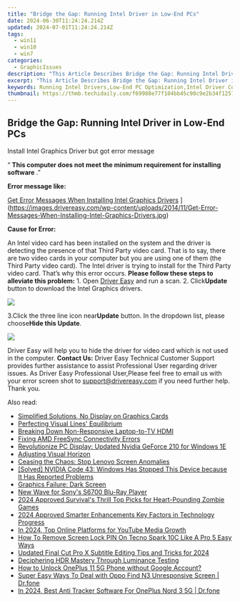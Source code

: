 ```yaml
---
title: "Bridge the Gap: Running Intel Driver in Low-End PCs"
date: 2024-06-30T11:24:24.214Z
updated: 2024-07-01T11:24:24.214Z
tags:
  - win11
  - win10
  - win7
categories:
  - GraphicIssues
description: "This Article Describes Bridge the Gap: Running Intel Driver in Low-End PCs"
excerpt: "This Article Describes Bridge the Gap: Running Intel Driver in Low-End PCs"
keywords: Running Intel Drivers,Low-End PC Optimization,Intel Driver Compatibility,Improve PC Performance,Low-End System Enhancement,Optimizing Intel CPUs in Budget Computers,Bridging Performance Gaps in Entry-Level PCs
thumbnail: https://thmb.techidaily.com/f69988e77f104bb45c90c9e2b34f1257506e2bba3f3828fdb0fc5d5f8e1efe9e.jpg
---
```


## Bridge the Gap: Running Intel Driver in Low-End PCs

 Install Intel Graphics Driver but got error message

 “ **This computer does not meet the minimum requirement for installing software** .”

**Error message like:**

[Get Error Messages When Installing Intel Graphics Drivers](https://images.drivereasy.com/wp-content/uploads/2014/11/Get-Error-Messages-When-Installing-Intel-Graphics-Drivers.jpg) ](https://images.drivereasy.com/wp-content/uploads/2014/11/Get-Error-Messages-When-Installing-Intel-Graphics-Drivers.jpg)

**Cause for Error:**

An Intel video card has been installed on the system and the driver is detecting the presence of that Third Party video card. That is to say, there are two video cards in your computer but you are using one of them (the Third Party video card). The Intel driver is trying to install for the Third Party video card. That’s why this error occurs. **Please follow these steps to alleviate this problem:** 1\. Open [Driver Easy](https://tools.techidaily.com/drivereasy/download/) and run a scan. 2\. Click**Update** button to download the Intel Graphics drivers.

![](https://images.drivereasy.com/wp-content/uploads/2016/06/img_574f9477ccb94.png)

3.Click the three line icon near**Update** button. In the dropdown list, please choose**Hide this Update**.

![](https://images.drivereasy.com/wp-content/uploads/2016/06/img_574f952aa5025.png)

Driver Easy will help you to hide the driver for video card which is not used in the computer. **Contact Us:** Driver Easy Technical Customer Support provides further assistance to assist Professional User regarding driver issues. As Driver Easy Professional User,Please feel free to email us with your error screen shot to <support@drivereasy.com> if you need further help. Thank you.

<ins class="adsbygoogle"
     style="display:block"
     data-ad-format="autorelaxed"
     data-ad-client="ca-pub-7571918770474297"
     data-ad-slot="1223367746"></ins>



<ins class="adsbygoogle"
     style="display:block"
     data-ad-client="ca-pub-7571918770474297"
     data-ad-slot="8358498916"
     data-ad-format="auto"
     data-full-width-responsive="true"></ins>

<span class="atpl-alsoreadstyle">Also read:</span>
<div><ul>
<li><a href="https://graphic-issues.techidaily.com/simplified-solutions-no-display-on-graphics-cards/"><u>Simplified Solutions, No Display on Graphics Cards</u></a></li>
<li><a href="https://graphic-issues.techidaily.com/perfecting-visual-lines-equilibrium/"><u>Perfecting Visual Lines' Equilibrium</u></a></li>
<li><a href="https://graphic-issues.techidaily.com/breaking-down-non-responsive-laptop-to-tv-hdmi/"><u>Breaking Down Non-Responsive Laptop-to-TV HDMI</u></a></li>
<li><a href="https://graphic-issues.techidaily.com/fixing-amd-freesync-connectivity-errors/"><u>Fixing AMD FreeSync Connectivity Errors</u></a></li>
<li><a href="https://graphic-issues.techidaily.com/revolutionize-pc-display-updated-nvidia-geforce-210-for-windows-1e/"><u>Revolutionize PC Display: Updated Nvidia GeForce 210 for Windows 1E</u></a></li>
<li><a href="https://graphic-issues.techidaily.com/adjusting-visual-horizon/"><u>Adjusting Visual Horizon</u></a></li>
<li><a href="https://graphic-issues.techidaily.com/ceasing-the-chaos-stop-lenovo-screen-anomalies/"><u>Ceasing the Chaos: Stop Lenovo Screen Anomalies</u></a></li>
<li><a href="https://graphic-issues.techidaily.com/1719817906327-solved-nvidia-code-43-windows-has-stopped-this-device-because-it-has-reported-problems/"><u>[Solved] NVIDIA Code 43: Windows Has Stopped This Device because It Has Reported Problems</u></a></li>
<li><a href="https://graphic-issues.techidaily.com/graphics-failure-dark-screen/"><u>Graphics Failure: Dark Screen</u></a></li>
<li><a href="https://extra-lessons.techidaily.com/new-wave-for-sonys-s6700-blu-ray-player/"><u>New Wave for Sony's S6700 Blu-Ray Player</u></a></li>
<li><a href="https://screen-recording.techidaily.com/2024-approved-survivals-thrill-top-picks-for-heart-pounding-zombie-games/"><u>2024 Approved  Survival's Thrill  Top Picks for Heart-Pounding Zombie Games</u></a></li>
<li><a href="https://extra-support.techidaily.com/2024-approved-smarter-enhancements-key-factors-in-technology-progress/"><u>2024 Approved  Smarter Enhancements  Key Factors in Technology Progress</u></a></li>
<li><a href="https://some-tips.techidaily.com/in-2024-top-online-platforms-for-youtube-media-growth/"><u>In 2024, Top Online Platforms for YouTube Media Growth</u></a></li>
<li><a href="https://unlock-android.techidaily.com/how-to-remove-screen-lock-pin-on-tecno-spark-10c-like-a-pro-5-easy-ways-by-drfone-android/"><u>How To Remove Screen Lock PIN On Tecno Spark 10C Like A Pro 5 Easy Ways</u></a></li>
<li><a href="https://smart-video-editing.techidaily.com/updated-final-cut-pro-x-subtitle-editing-tips-and-tricks-for-2024/"><u>Updated Final Cut Pro X Subtitle Editing Tips and Tricks for 2024</u></a></li>
<li><a href="https://extra-tips.techidaily.com/deciphering-hdr-mastery-through-luminance-testing/"><u>Deciphering HDR Mastery Through Luminance Testing</u></a></li>
<li><a href="https://easy-unlock-android.techidaily.com/how-to-unlock-oneplus-11-5g-phone-without-google-account-by-drfone-android/"><u>How to Unlock OnePlus 11 5G Phone without Google Account?</u></a></li>
<li><a href="https://howto.techidaily.com/super-easy-ways-to-deal-with-oppo-find-n3-unresponsive-screen-drfone-by-drfone-fix-android-problems-fix-android-problems/"><u>Super Easy Ways To Deal with Oppo Find N3 Unresponsive Screen | Dr.fone</u></a></li>
<li><a href="https://android-location-track.techidaily.com/in-2024-best-anti-tracker-software-for-oneplus-nord-3-5g-drfone-by-drfone-virtual-android/"><u>In 2024, Best Anti Tracker Software For OnePlus Nord 3 5G | Dr.fone</u></a></li>
</ul></div>
